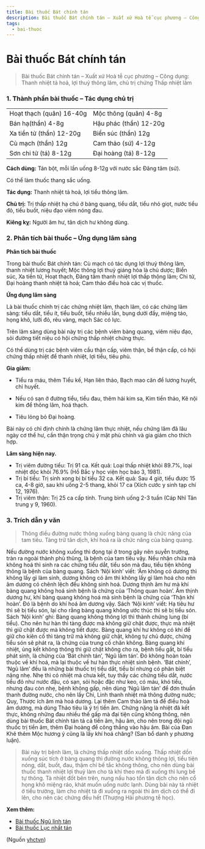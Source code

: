 ```yaml
---
title: Bài thuốc Bát chính tán
description: Bài thuốc Bát chính tán – Xuất xứ Hoà tễ cục phương – Công dụng- Thanh nhiệt tả hoả, lợi thuỷ thông lâm, chủ trị chứng Thấp nhiệt lâm
tags:
  - bai-thuoc
---
```


# Bài thuốc Bát chính tán 

> Bài thuốc Bát chính tán – Xuất xứ Hoà tễ cục phương – Công dụng: Thanh nhiệt tả hoả, lợi thuỷ thông lâm, chủ trị chứng Thấp nhiệt lâm

### 1. Thành phần bài thuốc – Tác dụng chủ trị

|  |  |
| --- | --- |
| Hoạt thạch (quân) 16-40g | Mộc thông (quân) 4-8g |
| Bán hạ(thần) 4-8g | Hậu phác (thần) 12-20g |
| Xa tiền tử (thần) 12-20g | Biển súc (thần) 12g |
| Cù mạch (thần) 12g | Cam thảo (sứ) 4-12g |
| Sơn chi tử (tá) 8-12g | Đại hoàng (tá) 8-12g |

**Cách dùng:** Tán bột, mỗi lần uống 8-12g với nước sắc Đăng tâm (sứ).

Có thể làm thuốc thang sắc uống.

**Tác dụng:** Thanh nhiệt tả hoả, lợi tiểu thông lâm. 

**Chủ trị:** Trị thấp nhiệt hạ chú ở bàng quang, tiểu dắt, tiểu nhỏ giọt, nước tiểu đỏ, tiểu buốt, niệu đạo viêm nóng đau.

**Kiêng kỵ:** Người âm hư, tân dịch hư không dùng.

### 2. Phân tích bài thuốc – Ứng dụng lâm sàng

**Phân tích bài thuốc**

Trong bài thuốc Bát chính tán: Cù mạch có tác dụng lợi thuỷ thông lâm, thanh nhiệt lương huyết; Mộc thông lợi thuỷ giáng hỏa là chủ dược; Biển súc, Xa tiền tử, Hoạt thạch, Đăng tâm thanh nhiệt lợi thấp thông lâm; Chi tử, Đại hoàng thanh nhiệt tả hoả; Cam thảo điều hoà các vị thuốc.

**Ứng dụng lâm sàng**

Là bài thuốc chính trị các chứng nhiệt lâm, thạch lâm, có các chứng lâm sàng: tiểu dắt, tiểu ít, tiểu buốt, tiểu nhiều lần, bụng dưới đầy, miệng táo, họng khô, lưỡi đỏ, rêu vàng, mạch Sác có lực.

Trên lâm sàng dùng bài này trị các bệnh viêm bàng quang, viêm niệu đạo, sỏi đường tiết niệu có hội chứng thấp nhiệt chứng thực.

Có thể dùng trị các bệnh viêm cầu thận cấp, viêm thận, bể thận cấp, có hội chứng thấp nhiệt để thanh nhiệt, lợi tiểu, tiêu phù.

**Gia giảm:**

+ Tiểu ra máu, thêm Tiểu kế, Hạn liên thảo, Bạch mao căn để lương huyết, chỉ huyết.

+ Nếu có sạn ở đường tiểu, tiểu đau, thêm hải kim sa, Kim tiền thảo, Kê nội kim để thông lâm, hoá thạch.

+ Tiêu lỏng bỏ Đại hoàng. 

Bài này có chỉ định chính là chứng lâm thực nhiệt, nếu chứng lâm đã lâu ngày cơ thể hư, cần thận trọng chú ý mặt phù chính và gia giảm cho thích hợp.

**Lâm sàng hiện nay.**

* Trị viêm đường tiểu: Trị 91 ca. Kết quả: Loại thấp nhiệt khỏi 89.7%, loại nhiệt độc khỏi 76.9% (Hồ Bắc y học viện học báo 3, 1981).
* Trị bí tiểu: Trị sinh xong bị bí tiểu 32 ca. Kết quả: Sau 4 giờ, tiểu được 15 ca, 4-8 giờ, sau khi uống 2-5 thang, khỏi 17 ca (Xích cước y sinh tạp chí 12, 1976).
* Trị viêm thận: Trị 25 ca cấp tính. Trung bình uống 2-3 tuần (Cáp Nhĩ Tân trung y 9, 1960).

### 3. Trích dẫn y văn

> Thông điều đường nước thông xuống bàng quang là chức năng của tam tiêu. Tàng trữ tân dịch, khí hoá ra ỉà chức năng của bàng quang.

Nếu đường nước không xuống thì đọng tại ở trong gây nên suyễn trướng, tràn ra ngoài thành phù thũng, là bệnh của tam tiêu vậy. Nếu nhận chứa mà không hoá thì sinh ra các chứng tiểu dắt, tiểu són mà đau, tiểu tiện không thông là bệnh của bàng quang. Sách ‘Nội kinh’ viết: ‘Âm không có dương thì không lấy gì làm sinh, dương không có âm thì không lấy gì làm hoá cho nên âm dương có chênh lệch đểu không sinh hoá. Dương thịnh âm hư mà khí bàng quang không hoá sinh bệnh là chứng của ‘Thông quan hoàn’. Âm thịnh dương hư, khí bàng quang không hoá mà sinh bệnh là chứng của ‘Thận khí hoàn’. Đó là bệnh do khí hoá âm dương vậy. Sách ‘Nội kinh’ viết: Hạ tiêu hư thì sẽ bị tiểu són, lại cho rằng bàng quang không ước thúc thì sẽ bị tiểu són. Sách ‘Nội kinh’ ghi: Bàng quang không thông lợi thì thành chứng lung (bí tiểu). Cho nên hư hàn thì tàng được mà không giữ chặt được, thực mà nhiệt thì giữ chặt được mà không tiết được. Bàng quang khí hư không có khí để giữ cho kiên cố thì tàng trữ mà không giữ chặt, không tự chủ được, chứng tiểu són sẽ phát ra, là chứng của trung cố chân không. Bàng quang khí nhiệt, ủng kết không thông thì giữ chặt không cho ra, bệnh tiểu gắt, bí tiểu phát sinh, là chứng của ‘Bát chính tán’, ‘Ngũ lâm tán’. Đó không hoàn toàn thuộc về khí hoá, mà lại thuộc về hư hàn thực nhiệt sinh bệnh. ‘Bát chính’, ‘Ngũ lâm’ đều là những bài thuốc trị tiểu dắt, tiểu bí nhưng có phân biệt nặng nhẹ. Nhẹ thì có nhiệt mà chưa kết, tuy thấy các chứng tiểu dắt, nước tiểu đỏ như nước đậu, có sạn, sỏi hoặc đặc như keo, có máu, khó tiểu, nhưng đau còn nhẹ, bệnh không gấp, nên dùng ‘Ngũ lâm tán’ để đơn thuần thanh đường nước, cho nên lấy Chi, Linh thanh nhiệt mà thông đường nước; Quy, Thược ích âm mà hoá dương. Lại thêm Cam thảo làm tá để điều hoà âm dương, mà dùng Thảo tiêu là ý trị tiền âm. Chứng nặng là nhiệt đã kết thực, không những đau nhiều thế gấp mà đại tiện cũng không thông, nên dùng bài thuốc Bát chính tán tả cả tiền âm, hậu âm, cho nên trong đội ngũ thuốc trị tiền âm, thêm Đại hoàng để công thẳng vào hậu âm. Bài của Đan Khê thêm Mộc hương ý cũng là lấy khí hoá chăng? (San bổ danh y phương luận).

> Bài này trị bệnh lâm, là chứng thấp nhiệt dồn xuống. Thấp nhiệt dồn xuống súc tích ở bàng quang thì đường nước không thông lợi, tiểu tiện nóng, dắt, buốt, đau, thậm chí bế tắc không thông, cho nên dùng bài thuốc thanh nhiệt lợi thuỷ làm cho tà khí theo mà đi xuống thì lung bế tự thông. Tà nhiệt đốt bên trên, nung nấu hao tổn tân dịch cho nên cổ họng khô miệng ráo, khát muốn uống nước lạnh. Dùng bài này tả nhiệt ở tiểu trường, làm cho nhiệt tà đi xuống ra ngoài thì âm dịch có thể đi lên, cho nên các chứng đểu hết (Thượng Hải phương tễ học).

**Xem thêm:**

* [Bài thuốc Ngũ linh tán](/yhctvn/bai-thuoc-ngu-linh-tan/)
* [Bài thuốc Lục nhất tán](/yhctvn/bai-thuoc-luc-nhat-tan/)

(Nguồn <a href="https://yhctvn.com/bai-thuoc-bat-chinh-tan/" target="_blank">yhctvn</a>)
